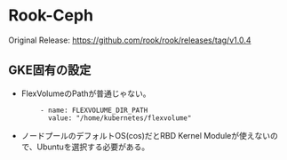 # Rook-Ceph

Original Release: https://github.com/rook/rook/releases/tag/v1.0.4

## GKE固有の設定

- FlexVolumeのPathが普通じゃない。

```
        - name: FLEXVOLUME_DIR_PATH
          value: "/home/kubernetes/flexvolume"
```

- ノードプールのデフォルトOS(cos)だとRBD Kernel Moduleが使えないので、Ubuntuを選択する必要がある。
